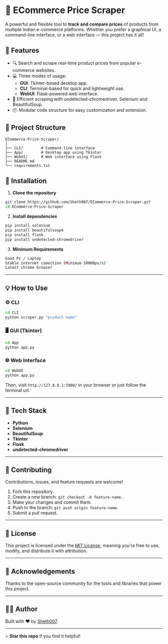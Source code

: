 # 🛒 ECommerce Price Scraper

A powerful and flexible tool to **track and compare prices** of products from multiple Indian e-commerce platforms. Whether you prefer a graphical UI, a command-line interface, or a web interface — this project has it all!

## 🚀 Features

- 🔍 Search and scrape real-time product prices from popular e-commerce websites.
- 💻 Three modes of usage:
  - **GUI**: Tkinter-based desktop app.
  - **CLI**: Terminal-based for quick and lightweight use.
  - **WebUI**: Flask-powered web interface.
- 🧠 Efficient scraping with undetected-chromedriver, Selenium and BeautifulSoup.
- 📦 Modular code structure for easy customization and extension.

## 📁 Project Structure

```
ECommerce-Price-Scraper/
│
├── CLI/        # Command-line interface
├── App/        # Desktop app using Tkinter
├── WebUI/      # Web interface using Flask
├── README.md
└── requirements.txt
```

## 🔧 Installation

1. **Clone the repository**
```bash
git clone https://github.com/Sheth007/ECommerce-Price-Scraper.git
cd ECommerce-Price-Scraper
```

2. **Install dependencies**
```bash
pip install selenium
pip install beautifulsoup4
pip install flask
pip install undetected-chromedriver
```

3. **Minimum Requirements**
```bash
Good Pc / Laptop
Stable internet comection (Minimum 500KBps/s)
Latest chrome browser
```
---

## 💡 How to Use

### ⚙️ CLI
```bash
cd CLI
python scraper.py "product name"
```

### 🖥 GUI (Tkinter)
```bash
cd App
python app.py
```

### 🌐 Web Interface
```bash
cd WebUI
python app.py
```
Then, visit `http://127.0.0.1:5000/` in your browser or just follow the terminal url.

---

## 📌 Tech Stack

- **Python**
- **Selenium**
- **BeautifulSoup**
- **Tkinter**
- **Flask**
- **undetected-chromedriver**

---

## 🤝 Contributing

Contributions, issues, and feature requests are welcome!

1. Fork this repository.
2. Create a new branch: `git checkout -b feature-name`.
3. Make your changes and commit them.
4. Push to the branch: `git push origin feature-name`.
5. Submit a pull request.

---

## 📄 License

This project is licensed under the [MIT License](LICENSE), meaning you're free to use, modify, and distribute it with attribution.

---

## 🙌 Acknowledgements

Thanks to the open-source community for the tools and libraries that power this project.

---

## 👨‍💻 Author

Built with ❤️ by [Sheth007](https://github.com/Sheth007)  

---

⭐ **Star this repo** if you find it helpful!
